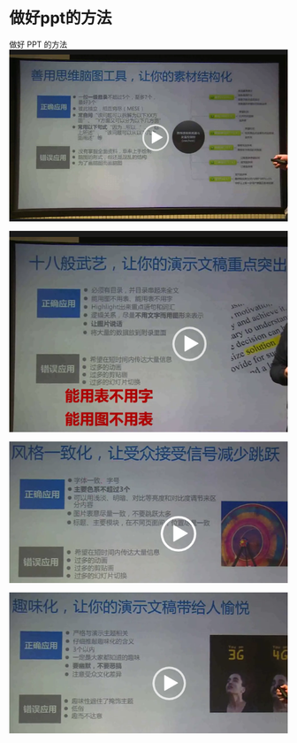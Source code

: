 # 做好ppt的方法

做好 PPT 的方法![](assets/ping-mu-kuai-zhao-20180207-xia-wu-7.43.58%20%281%29.png)

![](assets/ppt2%20%281%29.png)

![](assets/ppt3.png)

![](assets/ppt4%20%281%29.png)

